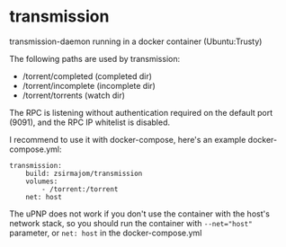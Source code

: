 # transmission
transmission-daemon running in a docker container (Ubuntu:Trusty)

The following paths are used by transmission:

* /torrent/completed (completed dir)
* /torrent/incomplete (incomplete dir)
* /torrent/torrents (watch dir)

The RPC is listening without authentication required on the default port (9091), and the RPC IP whitelist is disabled.

I recommend to use it with docker-compose, here's an example docker-compose.yml:
```
transmission:
    build: zsirmajom/transmission
    volumes: 
        - /torrent:/torrent
    net: host
```

The uPNP does not work if you don't use the container with the host's network stack, 
so you should run the container with `--net="host"` parameter, or `net: host` in the docker-compose.yml
